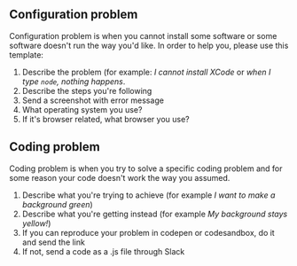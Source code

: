 ## Configuration problem 

Configuration problem is when you cannot install some software or some software doesn't run the way you'd like. In order to help you, please use this template:

1. Describe the problem (for example: _I cannot install XCode_ or _when I type `node`, nothing happens_.
2. Describe the steps you're following
3. Send a screenshot with error message
4. What operating system you use?
5. If it's browser related, what browser you use?

## Coding problem

Coding problem is when you try to solve a specific coding problem and for some reason your code doesn't work the way you assumed. 

1. Describe what you're trying to achieve (for example _I want to make a background green_) 
2. Describe what you're getting instead (for example _My background stays yellow!_)
3. If you can reproduce your problem in codepen or codesandbox, do it and send the link
4. If not, send a code as a .js file through Slack

